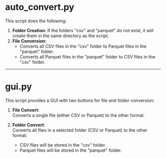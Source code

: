 # auto_convert.py

This script does the following:

1. **Folder Creation**: If the folders "csv" and "parquet" do not exist, it will create them in the same directory as the script.
2. **File Conversion**:
    - Converts all CSV files in the "csv" folder to Parquet files in the "parquet" folder.
    - Converts all Parquet files in the "parquet" folder to CSV files in the "csv" folder.

---

# gui.py

This script provides a GUI with two buttons for file and folder conversion:

1. **File Convert**:  
   Converts a single file (either CSV or Parquet) to the other format.

2. **Folder Convert**:  
   Converts all files in a selected folder (CSV or Parquet) to the other format:
   - CSV files will be stored in the "csv" folder.
   - Parquet files will be stored in the "parquet" folder.
